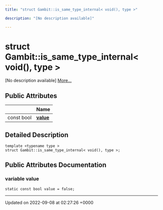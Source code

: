 ```yaml
---
title: "struct Gambit::is_same_type_internal< void(), type >"

description: "[No description available]"

---
```


# struct Gambit::is_same_type_internal< void(), type >



[No description available] [More...](#detailed-description)

## Public Attributes

|                | Name           |
| -------------- | -------------- |
| const bool | **[value](/documentation/code/classes/structgambit_1_1is__same__type__internal_3_01void_07_08_00_01type_01_4/#variable-value)**  |

## Detailed Description

```
template <typename type >
struct Gambit::is_same_type_internal< void(), type >;
```

## Public Attributes Documentation

### variable value

```
static const bool value = false;
```


-------------------------------

Updated on 2022-09-08 at 02:27:26 +0000